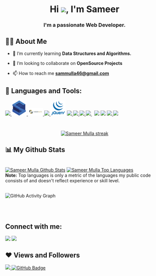 <h1 align="center">Hi <img src="https://raw.githubusercontent.com/MartinHeinz/MartinHeinz/master/wave.gif" width="30px">, I'm Sameer</h1>
<h3 align="center">I'm a passionate Web Developer.</h3>


## 🙋‍♂️ About Me

- 🌱 I’m currently learning **Data Structures and Algorithms.**

- 👯 I’m looking to collaborate on **OpenSource Projects**

- 📫 How to reach me **sammulla46@gmail.com**


## 🚀 Languages and Tools:

<p align="left"> 
    <a href="https://www.java.com" target="_blank"> <img src="https://img.icons8.com/color/48/000000/java-coffee-cup-logo.png"/> </a>
    <a href="http://struts.apache.org/" target="_blank"> <img src="https://github.com/sammulla47/Images/blob/main/apache_struts_logo_icon_168600.png"/> </a>
    <a href="https://hibernate.org/" target="_blank"> <img src="https://github.com/sammulla47/Images/blob/main/hibernate_logo_icon_169034.png"/> </a>
    <a href="https://developer.mozilla.org/en-US/docs/Web/JavaScript" target="_blank"> <img src="https://img.icons8.com/color/48/000000/javascript.png"/> </a> 
    <a href="https://icons8.com/icon/40253/jquery"> <img src="https://github.com/sammulla47/Images/blob/main/jquery_plain_wordmark_logo_icon_146445.png"/></a>
    <a href="https://www.w3.org/html/" target="_blank"> <img src="https://img.icons8.com/color/48/000000/html-5.png"/> </a> 
    <a href="https://www.w3schools.com/css/" target="_blank"> <img src="https://img.icons8.com/color/48/000000/css3.png"/> </a> 
    <a href="https://getbootstrap.com" target="_blank"> <img src="https://img.icons8.com/color/48/000000/bootstrap.png"/> </a> 
    <a style="padding-right:8px;" href="https://www.mysql.com/" target="_blank"> <img src="https://img.icons8.com/fluent/50/000000/mysql-logo.png"/> </a>
    <a href="https://simple.wikipedia.org/wiki/Jakarta_Server_Pages"> <img src="https://img.icons8.com/nolan/48/jsp.png"/></a>
    <a href="https://stackoverflow.com/"> <img src="https://img.icons8.com/color/48/000000/stackoverflow.png"/></a>
    <a href="http://tomcat.apache.org/"> <img src="https://img.icons8.com/color/48/000000/tomcat.png"/> </a>
    <a href="https://www.eclipse.org/"> <img src="https://img.icons8.com/ios-filled/48/000000/java-eclipse.png"/></a>
   </p>

<!-- [![React Badge](https://img.shields.io/badge/-React-61DBFB?style=for-the-badge&labelColor=black&logo=react&logoColor=61DBFB)](#)  [![Javascript Badge](https://img.shields.io/badge/-Javascript-F0DB4F?style=for-the-badge&labelColor=black&logo=javascript&logoColor=F0DB4F)](#) [![Typescript Badge](https://img.shields.io/badge/-Typescript-007acc?style=for-the-badge&labelColor=black&logo=typescript&logoColor=007acc)](#) [![Nodejs Badge](https://img.shields.io/badge/-Nodejs-3C873A?style=for-the-badge&labelColor=black&logo=node.js&logoColor=3C873A)](#) [![GraphQL Badge](https://img.shields.io/badge/-GraphQl-e535ab?style=for-the-badge&labelColor=black&logo=node.js&logoColor=e535ab)](#) -->
<br/>

<p align="center">
    <a href="https://github.com/sammulla47/github-readme-streak-stats">
        <img title="🔥 Get streak stats for your profile at git.io/streak-stats" alt="Sameer Mulla streak" src="https://github-readme-streak-stats.herokuapp.com/?user=sammulla47&theme=black-ice&hide_border=true&stroke=0000&background=060A0CD0"/>
    </a>
</p>

## 📊 My Github Stats

  <br/>
    <a href="https://github.com/sammulla47/github-readme-stats"><img alt="Sameer Mulla Github Stats" src="https://github-readme-stats.vercel.app/api?username=sammulla47&show_icons=true&count_private=true&theme=react&hide_border=true&bg_color=0D1117" /></a>
  <a href="https://github.com/sammulla47/github-readme-stats"><img alt="Sameer Mulla Top Languages" src="https://github-readme-stats.vercel.app/api/top-langs/?username=sammulla47&langs_count=8&count_private=true&layout=compact&theme=react&hide_border=true&bg_color=0D1117" /></a>
  <br/>
  <b>Note:</b> Top languages is only a metric of the languages my public code consists of and doesn't reflect experience or skill level.


<br/>
<br/>

![GitHub Activity Graph](https://github-readme-activity-graph.vercel.app/graph?username=sammulla47&bg_color=636363&color=ffffff&line=ffffff&point=ffffff&area=true&hide_border=true)

<br/>
<br/>

## Connect with me:
<p align="left">

<a href = "https://www.linkedin.com/in/sameer-mulla47/"><img src="https://img.icons8.com/fluent/48/000000/linkedin.png"/></a>
<a href = "https://www.instagram.com/sammulla46/"><img src="https://img.icons8.com/fluent/48/000000/instagram-new.png"/></a>


</p>

## ❤ Views and Followers
<a href="https://github.com/Meghna-DAS/github-profile-views-counter">
    <img src="https://komarev.com/ghpvc/?username=sammulla47">
</a>
<a href="https://github.com/sammulla47?tab=followers"><img src="https://img.shields.io/github/followers/sammulla47?label=Followers&style=social" alt="GitHub Badge"></a>
